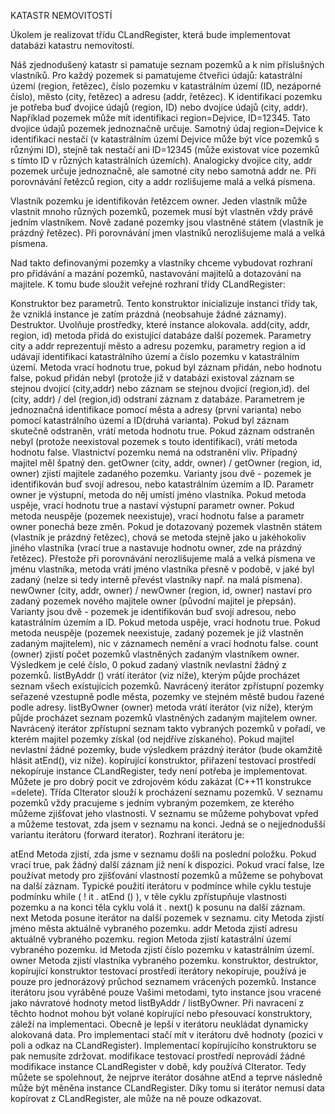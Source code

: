 KATASTR NEMOVITOSTÍ

Úkolem je realizovat třídu CLandRegister, která bude implementovat databázi katastru nemovitostí.

Náš zjednodušený katastr si pamatuje seznam pozemků a k nim příslušných vlastníků. Pro každý pozemek si pamatujeme čtveřici údajů: katastrální území (region, řetězec), číslo pozemku v katastrálním území (ID, nezáporné číslo), město (city, řetězec) a adresu (addr, řetězec). K identifikaci pozemku je potřeba buď dvojice údajů (region, ID) nebo dvojice údajů (city, addr). Například pozemek může mít identifikaci region=Dejvice, ID=12345. Tato dvojice údajů pozemek jednoznačně určuje. Samotný údaj region=Dejvice k identifikaci nestačí (v katastrálním území Dejvice může být více pozemků s různými ID), stejně tak nestačí ani ID=12345 (může existovat více pozemků s tímto ID v různých katastrálních územích). Analogicky dvojice city, addr pozemek určuje jednoznačně, ale samotné city nebo samotná addr ne. Při porovnávání řetězců region, city a addr rozlišujeme malá a velká písmena.

Vlastník pozemku je identifikován řetězcem owner. Jeden vlastník může vlastnit mnoho různých pozemků, pozemek musí být vlastněn vždy právě jedním vlastníkem. Nově zadané pozemky jsou vlastněné státem (vlastník je prázdný řetězec). Při porovnávání jmen vlastníků nerozlišujeme malá a velká písmena.

Nad takto definovanými pozemky a vlastníky chceme vybudovat rozhraní pro přidávání a mazání pozemků, nastavování majitelů a dotazování na majitele. K tomu bude sloužit veřejné rozhraní třídy CLandRegister:

Konstruktor bez parametrů.
Tento konstruktor inicializuje instanci třídy tak, že vzniklá instance je zatím prázdná (neobsahuje žádné záznamy).
Destruktor.
Uvolňuje prostředky, které instance alokovala.
add(city, addr, region, id)
metoda přidá do existující databáze další pozemek. Parametry city a addr reprezentují město a adresu pozemku, parametry region a id udávají identifikaci katastrálního území a číslo pozemku v katastrálním území. Metoda vrací hodnotu true, pokud byl záznam přidán, nebo hodnotu false, pokud přidán nebyl (protože již v databázi existoval záznam se stejnou dvojicí (city,addr) nebo záznam se stejnou dvojicí (region,id).
del (city, addr) / del (region,id)
odstraní záznam z databáze. Parametrem je jednoznačná identifikace pomocí města a adresy (první varianta) nebo pomocí katastrálního území a ID(druhá varianta). Pokud byl záznam skutečně odstraněn, vrátí metoda hodnotu true. Pokud záznam odstraněn nebyl (protože neexistoval pozemek s touto identifikací), vrátí metoda hodnotu false. Vlastnictví pozemku nemá na odstranění vliv. Případný majitel měl špatný den.
getOwner (city, addr, owner) / getOwner (region, id, owner)
zjistí majitele zadaného pozemku. Varianty jsou dvě - pozemek je identifikován buď svojí adresou, nebo katastrálním územím a ID. Parametr owner je výstupní, metoda do něj umístí jméno vlastníka. Pokud metoda uspěje, vrací hodnotu true a nastaví výstupní parametr owner. Pokud metoda neuspěje (pozemek neexistuje), vrací hodnotu false a parametr owner ponechá beze změn. Pokud je dotazovaný pozemek vlastněn státem (vlastník je prázdný řetězec), chová se metoda stejně jako u jakéhokoliv jiného vlastníka (vrací true a nastavuje hodnotu owner, zde na prázdný řetězec). Přestože při porovnávání nerozlišujeme malá a velká písmena ve jménu vlastníka, metoda vrátí jméno vlastníka přesně v podobě, v jaké byl zadaný (nelze si tedy interně převést vlastníky např. na malá písmena).
newOwner (city, addr, owner) / newOwner (region, id, owner)
nastaví pro zadaný pozemek nového majitele owner (původní majitel je přepsán). Varianty jsou dvě - pozemek je identifikován buď svojí adresou, nebo katastrálním územím a ID. Pokud metoda uspěje, vrací hodnotu true. Pokud metoda neuspěje (pozemek neexistuje, zadaný pozemek je již vlastněn zadaným majitelem), nic v záznamech nemění a vrací hodnotu false.
count (owner)
zjistí počet pozemků vlastněných zadaným vlastníkem owner. Výsledkem je celé číslo, 0 pokud zadaný vlastník nevlastní žádný z pozemků.
listByAddr ()
vrátí iterátor (viz níže), kterým půjde procházet seznam všech existujících pozemků. Navrácený iterátor zpřístupní pozemky seřazené vzestupně podle města, pozemky ve stejném městě budou řazené podle adresy.
listByOwner (owner)
metoda vrátí iterátor (viz níže), kterým půjde procházet seznam pozemků vlastněných zadaným majitelem owner. Navrácený iterátor zpřístupní seznam takto vybraných pozemků v pořadí, ve kterém majitel pozemky získal (od nejdříve získaného). Pokud majitel nevlastní žádné pozemky, bude výsledkem prázdný iterátor (bude okamžitě hlásit atEnd(), viz níže).
kopírující konstruktor, přiřazení
testovací prostředí nekopíruje instance CLandRegister, tedy není potřeba je implementovat. Můžete je pro dobrý pocit ve zdrojovém kódu zakázat (C++11 konstrukce =delete).
Třída CIterator slouží k procházení seznamu pozemků. V seznamu pozemků vždy pracujeme s jedním vybraným pozemkem, ze kterého můžeme zjišťovat jeho vlastnosti. V seznamu se můžeme pohybovat vpřed a můžeme testovat, zda jsem v seznamu na konci. Jedná se o nejjednodušší variantu iterátoru (forward iterator). Rozhraní iterátoru je:

atEnd
Metoda zjistí, zda jsme v seznamu došli na poslední položku. Pokud vrací true, pak žádný další záznam již není k dispozici. Pokud vrací false, lze používat metody pro zjišťování vlastností pozemků a můžeme se pohybovat na další záznam. Typické použití iterátoru v podmínce while cyklu testuje podmínku while ( ! it . atEnd () ), v těle cyklu zpřístupňuje vlastnosti pozemku a na konci těla cyklu volá it . next() k posunu na další záznam.
next
Metoda posune iterátor na další pozemek v seznamu.
city
Metoda zjistí jméno města aktuálně vybraného pozemku.
addr
Metoda zjistí adresu aktuálně vybraného pozemku.
region
Metoda zjistí katastrální území vybraného pozemku.
id
Metoda zjistí číslo pozemku v katastrálním území.
owner
Metoda zjistí vlastníka vybraného pozemku.
konstruktor, destruktor, kopírující konstruktor
testovací prostředí iterátory nekopíruje, používá je pouze pro jednorázový průchod seznamem vrácených pozemků. Instance iterátoru jsou vyráběné pouze Vašimi metodami, tyto instance jsou vracené jako návratové hodnoty metod listByAddr / listByOwner. Při navracení z těchto hodnot mohou být volané kopírující nebo přesouvací konstruktory, záleží na implementaci. Obecně je lepší v iterátoru neukládat dynamicky alokovaná data. Pro implementaci stačí mít v iterátoru dvě hodnoty (pozici v poli a odkaz na CLandRegister). Implementací kopírujícího konstruktoru se pak nemusíte zdržovat.
modifikace
testovací prostředí neprovádí žádné modifikace instance CLandRegister v době, kdy používá CIterator. Tedy můžete se spolehnout, že nejprve iterátor dosáhne atEnd a teprve následně může být měněna instance CLandRegister. Díky tomu si iterátor nemusí data kopírovat z CLandRegister, ale může na ně pouze odkazovat.
